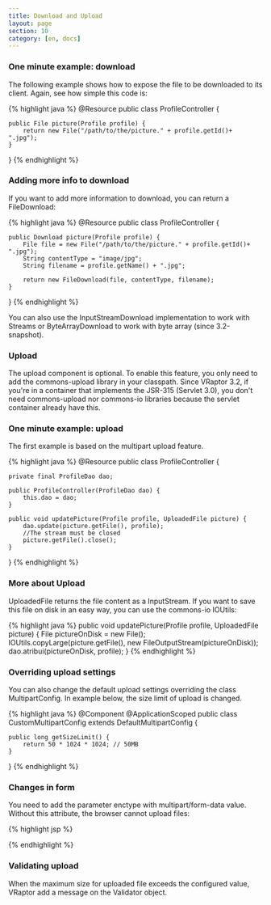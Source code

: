 ```yaml
---
title: Download and Upload
layout: page
section: 10
category: [en, docs]
---
```


<h3>One minute example: download</h3>

The following example shows how to expose the file to be downloaded to its client.
Again, see how simple this code is:

{% highlight java %}
@Resource
public class ProfileController {

    public File picture(Profile profile) {
        return new File("/path/to/the/picture." + profile.getId()+ ".jpg");
    }
}
{% endhighlight %}

<h3>Adding more info to download</h3>

If you want to add more information to download, you can return a FileDownload:

{% highlight java %}
@Resource
public class ProfileController {

    public Download picture(Profile profile) {
        File file = new File("/path/to/the/picture." + profile.getId()+ ".jpg");
        String contentType = "image/jpg";
        String filename = profile.getName() + ".jpg";
        
        return new FileDownload(file, contentType, filename); 
    }
}
{% endhighlight %}

You can also use the InputStreamDownload implementation to work with Streams or ByteArrayDownload to work with byte array (since 3.2-snapshot).

<h3>Upload</h3>

The upload component is optional. To enable this feature, you only need to add the commons-upload library in your classpath.
Since VRaptor 3.2, if you're in a container that implements the JSR-315 (Servlet 3.0), you don't need commons-upload nor commons-io libraries because the servlet container already have this.

<h3>One minute example: upload</h3>

The first example is based on the multipart upload feature.

{% highlight java %}
@Resource
public class ProfileController {

    private final ProfileDao dao;

    public ProfileController(ProfileDao dao) {
        this.dao = dao;
    }

    public void updatePicture(Profile profile, UploadedFile picture) {
        dao.update(picture.getFile(), profile);
        //The stream must be closed
        picture.getFile().close();
    }
}
{% endhighlight %}

<h3>More about Upload</h3>

UploadedFile returns the file content as a InputStream. If you want to save this file on disk in an easy way, you can use the commons-io IOUtils:

{% highlight java %}
public void updatePicture(Profile profile, UploadedFile picture) {
    File pictureOnDisk = new File();    
    IOUtils.copyLarge(picture.getFile(), new FileOutputStream(pictureOnDisk));
    dao.atribui(pictureOnDisk, profile);
}
{% endhighlight %}

<h3>Overriding upload settings</h3>

You can also change the default upload settings overriding the class MultipartConfig. In example below, the size limit of upload is changed.

{% highlight java %}
@Component
@ApplicationScoped
public class CustomMultipartConfig extends DefaultMultipartConfig {

    public long getSizeLimit() {
        return 50 * 1024 * 1024; // 50MB
    }

}
{% endhighlight %}

<h3>Changes in form</h3>

You need to add the parameter enctype with multipart/form-data value. Without this attribute, the browser cannot upload files:

{% highlight jsp %}
<form action="minha-action" method="post" enctype="multipart/form-data">
{% endhighlight %}

<h3>Validating upload</h3>

When the maximum size for uploaded file exceeds the configured value, VRaptor add a message on the Validator object.
